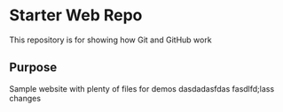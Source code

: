 # Starter Web Repo

This repository is for showing how Git and GitHub work

## Purpose

Sample website with plenty of files for demos
dasdadasfdas
fasdlfd;lass
changes

